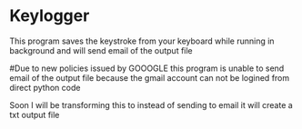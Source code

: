 # Keylogger
This program saves the keystroke from your keyboard while running in background and will send email of the output file 

#Due to new policies issued by GOOOGLE this program is unable to send email of the output file because the gmail account can not be logined from direct python code

Soon I will be transforming  this to instead of sending to email it will create a txt output file
